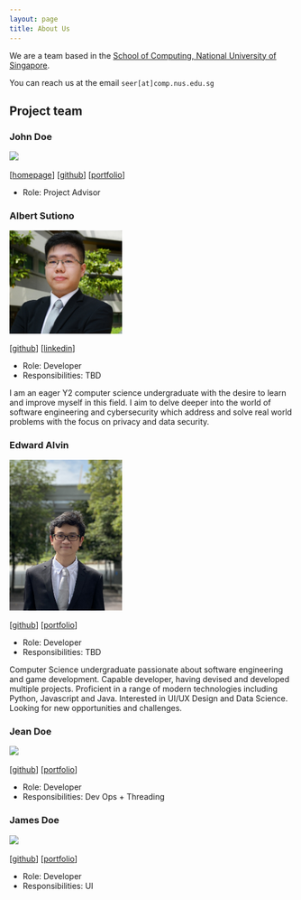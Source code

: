 ```yaml
---
layout: page
title: About Us
---
```


We are a team based in the [School of Computing, National University of Singapore](http://www.comp.nus.edu.sg).

You can reach us at the email `seer[at]comp.nus.edu.sg`

## Project team

### John Doe

<img src="images/johndoe.png" width="200px">

[[homepage](http://www.comp.nus.edu.sg/~damithch)]
[[github](https://github.com/johndoe)]
[[portfolio](team/johndoe.md)]

* Role: Project Advisor

### Albert Sutiono

<img src="images/albertsutiono.png" width="200px">

[[github](https://github.com/albertsutz)]
[[linkedin](https://www.linkedin.com/in/albert-sutiono/)]

* Role: Developer
* Responsibilities: TBD <br>

I am an eager Y2 computer science undergraduate with the desire to learn and improve myself in this field. I aim to delve deeper into the world of software engineering and cybersecurity which address and solve real world problems with the focus on privacy and data security.

### Edward Alvin

<img src="images/theprevailingone.jpeg" width="200px">

[[github](http://github.com/theprevailingone)] [[portfolio](team/theprevailingone.md)]

* Role: Developer
* Responsibilities: TBD

Computer Science undergraduate passionate about software engineering and game development. Capable developer, having devised and developed multiple projects. Proficient in a range of modern technologies including Python, Javascript and Java. Interested in UI/UX Design and Data Science. Looking for new opportunities and challenges.

### Jean Doe

<img src="images/johndoe.png" width="200px">

[[github](http://github.com/johndoe)]
[[portfolio](team/johndoe.md)]

* Role: Developer
* Responsibilities: Dev Ops + Threading

### James Doe

<img src="images/johndoe.png" width="200px">

[[github](http://github.com/johndoe)]
[[portfolio](team/johndoe.md)]

* Role: Developer
* Responsibilities: UI
